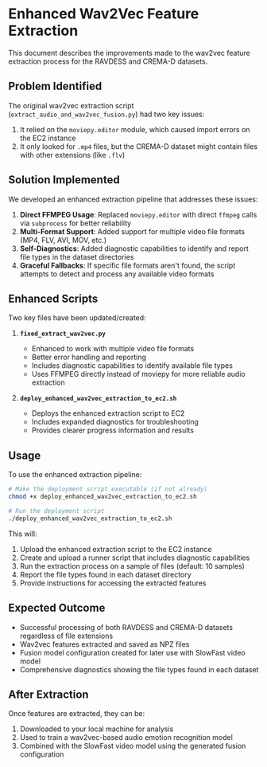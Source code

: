 # Enhanced Wav2Vec Feature Extraction

This document describes the improvements made to the wav2vec feature extraction process for the RAVDESS and CREMA-D datasets.

## Problem Identified

The original wav2vec extraction script (`extract_audio_and_wav2vec_fusion.py`) had two key issues:

1. It relied on the `moviepy.editor` module, which caused import errors on the EC2 instance
2. It only looked for `.mp4` files, but the CREMA-D dataset might contain files with other extensions (like `.flv`)

## Solution Implemented

We developed an enhanced extraction pipeline that addresses these issues:

1. **Direct FFMPEG Usage**: Replaced `moviepy.editor` with direct `ffmpeg` calls via `subprocess` for better reliability
2. **Multi-Format Support**: Added support for multiple video file formats (MP4, FLV, AVI, MOV, etc.)
3. **Self-Diagnostics**: Added diagnostic capabilities to identify and report file types in the dataset directories
4. **Graceful Fallbacks**: If specific file formats aren't found, the script attempts to detect and process any available video formats

## Enhanced Scripts

Two key files have been updated/created:

1. **`fixed_extract_wav2vec.py`**
   - Enhanced to work with multiple video file formats
   - Better error handling and reporting
   - Includes diagnostic capabilities to identify available file types
   - Uses FFMPEG directly instead of moviepy for more reliable audio extraction

2. **`deploy_enhanced_wav2vec_extraction_to_ec2.sh`**
   - Deploys the enhanced extraction script to EC2
   - Includes expanded diagnostics for troubleshooting
   - Provides clearer progress information and results

## Usage

To use the enhanced extraction pipeline:

```bash
# Make the deployment script executable (if not already)
chmod +x deploy_enhanced_wav2vec_extraction_to_ec2.sh

# Run the deployment script
./deploy_enhanced_wav2vec_extraction_to_ec2.sh
```

This will:
1. Upload the enhanced extraction script to the EC2 instance
2. Create and upload a runner script that includes diagnostic capabilities
3. Run the extraction process on a sample of files (default: 10 samples)
4. Report the file types found in each dataset directory
5. Provide instructions for accessing the extracted features

## Expected Outcome

- Successful processing of both RAVDESS and CREMA-D datasets regardless of file extensions
- Wav2vec features extracted and saved as NPZ files
- Fusion model configuration created for later use with SlowFast video model
- Comprehensive diagnostics showing the file types found in each dataset

## After Extraction

Once features are extracted, they can be:
1. Downloaded to your local machine for analysis
2. Used to train a wav2vec-based audio emotion recognition model
3. Combined with the SlowFast video model using the generated fusion configuration
